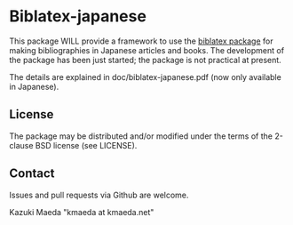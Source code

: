 Biblatex-japanese
=================

This package WILL provide a framework to use the [biblatex package](https://github.com/plk/biblatex) for making bibliographies in Japanese articles and books.
The development of the package has been just started; the package is not practical at present.

The details are explained in doc/biblatex-japanese.pdf (now only available in Japanese).

License
-------

The package may be distributed and/or modified under the terms of
the 2-clause BSD license (see LICENSE).

Contact
-------

Issues and pull requests via Github are welcome.

Kazuki Maeda "kmaeda at kmaeda.net"